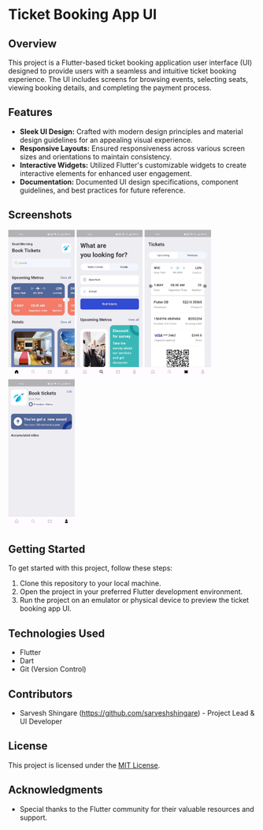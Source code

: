 # Ticket Booking App UI

## Overview
This project is a Flutter-based ticket booking application user interface (UI) designed to provide users with a seamless and intuitive ticket booking experience. The UI includes screens for browsing events, selecting seats, viewing booking details, and completing the payment process.

## Features
- **Sleek UI Design:** Crafted with modern design principles and material design guidelines for an appealing visual experience.
- **Responsive Layouts:** Ensured responsiveness across various screen sizes and orientations to maintain consistency.
- **Interactive Widgets:** Utilized Flutter's customizable widgets to create interactive elements for enhanced user engagement.
- **Documentation:** Documented UI design specifications, component guidelines, and best practices for future reference.

## Screenshots
<!-- Add screenshots of your UI here -->
<img src="screenshots/homescreen.jpg" alt="homescreen" height="300">
<img src="screenshots/seachscreen.jpg" alt="seachscreen" height="300">
<img src="screenshots/ticketscreen.jpg" alt="ticketscreen" height="300">
<img src="screenshots/profilescreen.jpg" alt="profilescreen" height="300">


<!-- Add more screenshots as needed -->


## Getting Started
To get started with this project, follow these steps:
1. Clone this repository to your local machine.
2. Open the project in your preferred Flutter development environment.
3. Run the project on an emulator or physical device to preview the ticket booking app UI.

## Technologies Used
- Flutter
- Dart
- Git (Version Control)

## Contributors
- Sarvesh Shingare (https://github.com/sarveshshingare) - Project Lead & UI Developer

## License
This project is licensed under the [MIT License](/path/to/LICENSE).

## Acknowledgments
- Special thanks to the Flutter community for their valuable resources and support.
